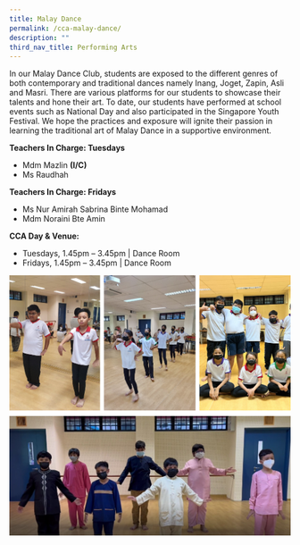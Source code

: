 ```yaml
---
title: Malay Dance
permalink: /cca-malay-dance/
description: ""
third_nav_title: Performing Arts
---
```

In our Malay Dance Club, students are exposed to the different genres of both contemporary and traditional dances namely Inang, Joget, Zapin, Asli and Masri. There are various platforms for our students to showcase their talents and hone their art. To date, our students have performed at school events such as National Day and also participated in the Singapore Youth Festival. We hope the practices and exposure will ignite their passion in learning the traditional art of Malay Dance in a supportive environment.

**Teachers In Charge: Tuesdays**

<ul>
<li> Mdm Mazlin <b>(I/C)</b></li>
<li> Ms Raudhah </li>
</ul>

**Teachers In Charge: Fridays**

<ul>
<li> Ms Nur Amirah Sabrina Binte Mohamad </li>
<li> Mdm Noraini Bte Amin </li>
</ul>

**CCA Day &amp; Venue:**

<ul>
<li>Tuesdays, 1.45pm – 3.45pm | Dance Room 
</li>
<li>Fridays, 1.45pm – 3.45pm | Dance Room 
</li>
</ul>


![](/images/malay%20dance%201.png)
![](/images/Raya-2.jpg)